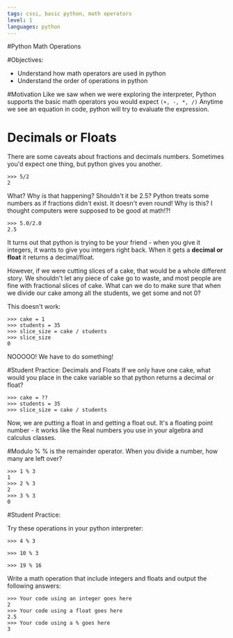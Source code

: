 ```yaml
---
tags: cssi, basic python, math operators
level: 1
languages: python
---
```

#Python Math Operations

#Objectives:

+ Understand how math operators are used in python
+ Understand the order of operations in python

#Motivation
Like we saw when we were exploring the interpreter, Python supports the basic math operators you would expect ``(+, -, *, /)``  Anytime we see an equation in code, python will try to evaluate the expression.


# Decimals or Floats
There are some caveats about fractions and decimals numbers. Sometimes you'd expect one thing, but python gives you another.
```
>>> 5/2
2
```
What? Why is that happening? Shouldn't it be 2.5? Python treats some numbers as if fractions didn't exist. It doesn't even round! Why is this? I thought computers were supposed to be good at math!?!
```
>>> 5.0/2.0
2.5
```
It turns out that python is trying to be your friend - when you give it integers, it wants to give you integers right back. When it gets a **decimal or float** it returns a decimal/float.

However, if we were cutting slices of a cake, that would be a whole different story. We shouldn't let any piece of cake go to waste, and most people are fine with fractional slices of cake. What can we do to make sure that when we divide our cake among all the students, we get some and not 0?

This doesn't work:
```
>>> cake = 1
>>> students = 35
>>> slice_size = cake / students
>>> slice_size
0
```
NOOOOO! We have to do something!

#Student Practice: Decimals and Floats
If we only have one cake, what would you place in the cake variable so that python returns a decimal or float?
```
>>> cake = ??
>>> students = 35
>>> slice_size = cake / students
```
Now, we are putting a float in and getting a float out.  It's a floating point number - it works like the Real numbers you use in your algebra and calculus classes.

#Modulo %
% is the remainder operator. When you divide a number, how many are left over?
```
>>> 1 % 3
1
>>> 2 % 3
2
>>> 3 % 3
0
```
#Student Practice:

Try these operations in your python interpreter:
```
>>> 4 % 3

>>> 10 % 3

>>> 19 % 16
```
Write a math operation that include integers and floats and output the following answers:
```
>>> Your code using an integer goes here
2
>>> Your code using a float goes here
2.5
>>> Your code using a % goes here
3

```
